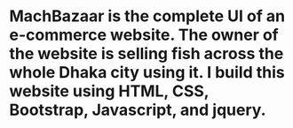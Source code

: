 # MachBazaar is the complete UI of an e-commerce website. The owner of the website is selling fish across the whole Dhaka city using it. I build this website using HTML, CSS, Bootstrap, Javascript, and jquery.
